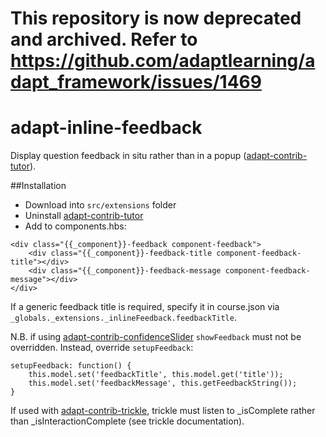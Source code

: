 # This repository is now deprecated and archived. Refer to https://github.com/adaptlearning/adapt_framework/issues/1469

# adapt-inline-feedback

Display question feedback in situ rather than in a popup ([adapt-contrib-tutor](https://github.com/adaptlearning/adapt-contrib-tutor)).

##Installation

* Download into ``src/extensions`` folder
* Uninstall [adapt-contrib-tutor]()
* Add to components.hbs:
```
<div class="{{_component}}-feedback component-feedback">
    <div class="{{_component}}-feedback-title component-feedback-title"></div>
    <div class="{{_component}}-feedback-message component-feedback-message"></div>
</div>
```
If a generic feedback title is required, specify it in course.json via `_globals._extensions._inlineFeedback.feedbackTitle`.

N.B. if using [adapt-contrib-confidenceSlider](https://github.com/cgkineo/adapt-contrib-confidenceSlider) ```showFeedback``` must not be overridden. Instead, override ```setupFeedback```:

```
setupFeedback: function() {
    this.model.set('feedbackTitle', this.model.get('title'));
    this.model.set('feedbackMessage', this.getFeedbackString());
}
```

If used with [adapt-contrib-trickle](https://github.com/adaptlearning/adapt-contrib-trickle), trickle must listen to _isComplete rather than _isInteractionComplete (see trickle documentation).
